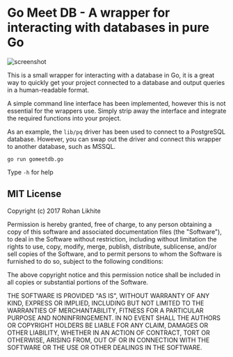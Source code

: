 # Go Meet DB - A wrapper for interacting with databases in pure Go

![screenshot](http://i.imgur.com/VxDboZW.png)

This is a small wrapper for interacting with a database in Go, it is a great way to quickly get your project connected to a database and output queries in a human-readable format. 

A simple command line interface has been implemented, however this is not essential for the wrappers use. Simply strip away the interface and integrate the required functions into your project.

As an example, the `lib/pq` driver has been used to connect to a PostgreSQL database. However, you can swap out the driver and connect this wrapper to another database, such as MSSQL.

`go run gomeetdb.go`

Type `-h` for help


## MIT License

Copyright (c) 2017 Rohan Likhite

Permission is hereby granted, free of charge, to any person obtaining a copy of this software and associated documentation files (the "Software"), to deal in the Software without restriction, including without limitation the rights to use, copy, modify, merge, publish, distribute, sublicense, and/or sell copies of the Software, and to permit persons to whom the Software is furnished to do so, subject to the following conditions:

The above copyright notice and this permission notice shall be included in all copies or substantial portions of the Software.

THE SOFTWARE IS PROVIDED "AS IS", WITHOUT WARRANTY OF ANY KIND, EXPRESS OR IMPLIED, INCLUDING BUT NOT LIMITED TO THE WARRANTIES OF MERCHANTABILITY, FITNESS FOR A PARTICULAR PURPOSE AND NONINFRINGEMENT. IN NO EVENT SHALL THE AUTHORS OR COPYRIGHT HOLDERS BE LIABLE FOR ANY CLAIM, DAMAGES OR OTHER LIABILITY, WHETHER IN AN ACTION OF CONTRACT, TORT OR OTHERWISE, ARISING FROM, OUT OF OR IN CONNECTION WITH THE SOFTWARE OR THE USE OR OTHER DEALINGS IN THE SOFTWARE.


